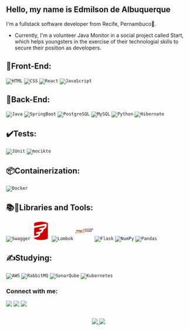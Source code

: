 <h2> Hello, my name is Edmilson de Albuquerque </h2>

I'm a fullstack software developer from Recife, Pernambuco📍.

- Currently, I'm a volunteer Java Monitor in a social project called Start, which helps youngsters in the exercise of their technologial skills to secure their position as developers.
## 📌Front-End:
<div>
<code><img width="50" src="https://raw.githubusercontent.com/marwin1991/profile-technology-icons/refs/heads/main/icons/html.png" alt="HTML" title="HTML"/></code>
<code><img width="50" src="https://raw.githubusercontent.com/marwin1991/profile-technology-icons/refs/heads/main/icons/css.png" alt="CSS" title="CSS"/></code>
<code><img width="50" src="https://raw.githubusercontent.com/marwin1991/profile-technology-icons/refs/heads/main/icons/react.png" alt="React" title="React"/></code>
<code><img width="50" src="https://raw.githubusercontent.com/marwin1991/profile-technology-icons/refs/heads/main/icons/javascript.png" alt="JavaScript" title="JavaScript"/></code>
</div>

## 📌Back-End:
<div>
<code><img width="50" src="https://raw.githubusercontent.com/marwin1991/profile-technology-icons/refs/heads/main/icons/java.png" alt="Java" title="Java"/></code>
<code><img width="50" src="https://raw.githubusercontent.com/marwin1991/profile-technology-icons/refs/heads/main/icons/spring_boot.png" alt="SpringBoot" title="SpringBoot"/></code>
<code><img width="50" src="https://raw.githubusercontent.com/marwin1991/profile-technology-icons/refs/heads/main/icons/postgresql.png" alt="PostgreSQL" title="PostgreSQL"/></code>
<code><img width="50" src="https://raw.githubusercontent.com/marwin1991/profile-technology-icons/refs/heads/main/icons/mysql.png" alt="MySQL" title="MySQL"/></code>
<code><img width="50" src="https://raw.githubusercontent.com/marwin1991/profile-technology-icons/refs/heads/main/icons/python.png" alt="Python" title="Python"/></code>
<code><img width="50" src="https://raw.githubusercontent.com/marwin1991/profile-technology-icons/refs/heads/main/icons/hibernate.png" alt="Hibernate" title="Hibernate"/></code>

</div>

## ✔️Tests:

<div>
<code><img width="50" src="https://raw.githubusercontent.com/marwin1991/profile-technology-icons/refs/heads/main/icons/junit.png" alt="JUnit" title="JUnit"/></code>
<code><img width="50" src="https://raw.githubusercontent.com/marwin1991/profile-technology-icons/refs/heads/main/icons/mocikto.png" alt="mocikto" title="mocikto"/></code>
</div>

## 📦Containerization:
<div>
<code><img width="50" src="https://raw.githubusercontent.com/marwin1991/profile-technology-icons/refs/heads/main/icons/docker.png" alt="Docker" title="Docker"/></code>
</div>

## 📚🧰Libraries and Tools:
<div>
<code><img width="50" src="https://raw.githubusercontent.com/marwin1991/profile-technology-icons/refs/heads/main/icons/swagger.png" alt="Swagger" title="Swagger"/></code>
<code><img width="50" src="https://raw.githubusercontent.com/marwin1991/profile-technology-icons/refs/heads/main/icons/flyway.png" alt="Flyway" title="Flyway"/></code>
<code><img width="50" src="https://raw.githubusercontent.com/marwin1991/profile-technology-icons/refs/heads/main/icons/lombok.png" alt="Lombok" title="Lombok"/></code>
<code><img width="50" src="https://raw.githubusercontent.com/marwin1991/profile-technology-icons/refs/heads/main/icons/mapstruct.png" alt="Mapstruct" title="Mapstruct"/></code>
<code><img width="50" src="https://raw.githubusercontent.com/marwin1991/profile-technology-icons/refs/heads/main/icons/flask.png" alt="Flask" title="Flask"/></code>
<code><img width="50" src="https://raw.githubusercontent.com/marwin1991/profile-technology-icons/refs/heads/main/icons/numpy.png" alt="NumPy" title="NumPy"/></code>
<code><img width="50" src="https://raw.githubusercontent.com/marwin1991/profile-technology-icons/refs/heads/main/icons/pandas.png" alt="Pandas" title="Pandas"/></code>
</div>

## ✍️Studying:
<div>
<code><img width="50" src="https://raw.githubusercontent.com/marwin1991/profile-technology-icons/refs/heads/main/icons/aws.png" alt="AWS" title="AWS"/></code>
<code><img width="50" src="https://raw.githubusercontent.com/marwin1991/profile-technology-icons/refs/heads/main/icons/rabbitmq.png" alt="RabbitMQ" title="RabbitMQ"/></code>
<code><img width="50" src="https://raw.githubusercontent.com/marwin1991/profile-technology-icons/refs/heads/main/icons/sonarqube.png" alt="SonarQube" title="SonarQube"/></code>
<code><img width="50" src="https://raw.githubusercontent.com/marwin1991/profile-technology-icons/refs/heads/main/icons/kubernetes.png" alt="Kubernetes" title="Kubernetes"/></code>
</div>

  
  
  ### Connect with me: <br/>
<div>
  <a href="mailto:edmilsonjunior075@gmail.com" target="_blank"><img src="https://img.shields.io/badge/Gmail-D14836?style=for-the-badge&logo=gmail&logoColor=white" target="_blank"/></a>
  <a href="https://www.linkedin.com/in/edmilsonalbuquerque/" target="_blank"><img src="https://img.shields.io/badge/LinkedIn-0077B5?style=for-the-badge&logo=linkedin&logoColor=white" target="_blank"/></a>
  <a href="https://www.instagram.com/tir.ed_/" target="_blank"><img src="https://img.shields.io/badge/-Instagram-%23E4405F?style=for-the-badge&logo=instagram&logoColor=white" target="_blank"></a>
</div>
  
  ##
<div align="center">
  <a href="https://github.com/Ed-atj">
  <img height="160em" src="https://github-readme-stats.vercel.app/api?username=Ed-atj&show_icons=true&theme=dark&include_all_commits=true&count_private=true"/>
  <img height="160em" src="https://github-readme-stats.vercel.app/api/top-langs/?username=Ed-atj&layout=compact&langs_count=7&theme=dark"/>
</div>


